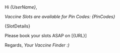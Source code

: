 Hi *{UserName}*,

_Vaccine Slots are available for Pin Codes: *{PinCodes}*_

{SlotDetails}

Please book your slots ASAP on [{URL}]


Regards,
*Your Vaccine Finder :)*